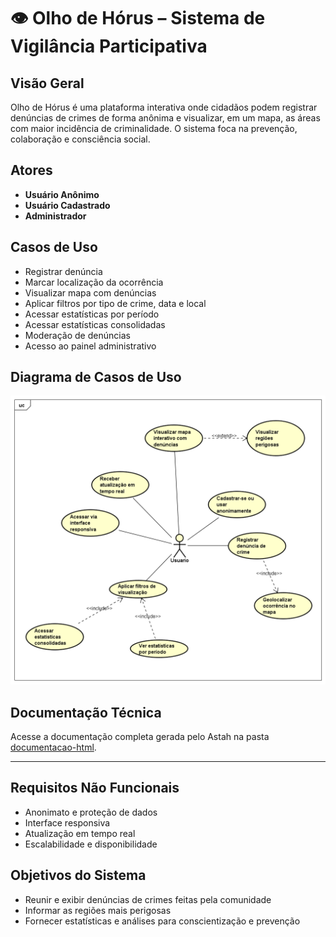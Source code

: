 # 👁️ Olho de Hórus – Sistema de Vigilância Participativa

##  Visão Geral

Olho de Hórus é uma plataforma interativa onde cidadãos podem registrar denúncias de crimes de forma anônima e visualizar, em um mapa, as áreas com maior incidência de criminalidade. O sistema foca na prevenção, colaboração e consciência social.

##  Atores

- **Usuário Anônimo**
- **Usuário Cadastrado**
- **Administrador**

##  Casos de Uso

- Registrar denúncia
- Marcar localização da ocorrência
- Visualizar mapa com denúncias
- Aplicar filtros por tipo de crime, data e local
- Acessar estatísticas por período
- Acessar estatísticas consolidadas
- Moderação de denúncias
- Acesso ao painel administrativo

##  Diagrama de Casos de Uso

![Casos de Uso](./casos-de-uso.png)

##  Documentação Técnica

Acesse a documentação completa gerada pelo Astah na pasta [documentacao-html](./documentacao-html/index.html).

---

##  Requisitos Não Funcionais

- Anonimato e proteção de dados
- Interface responsiva
- Atualização em tempo real
- Escalabilidade e disponibilidade

## Objetivos do Sistema

- Reunir e exibir denúncias de crimes feitas pela comunidade
- Informar as regiões mais perigosas
- Fornecer estatísticas e análises para conscientização e prevenção
